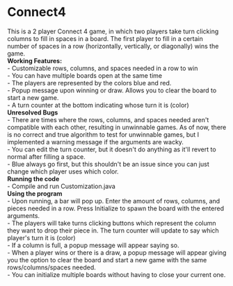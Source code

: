 # Connect4
 This is a 2 player Connect 4 game, in which two players take turn clicking columns to fill in spaces in a board. The first player to fill in a certain number of spaces in a row (horizontally, vertically, or diagonally) wins the game.  
**Working Features:**  
       - Customizable rows, columns, and spaces needed in a row to win  
       - You can have multiple boards open at the same time  
       - The players are represented by the colors blue and red.  
       - Popup message upon winning or draw. Allows you to clear the board to start a new game.  
       - A turn counter at the bottom indicating whose turn it is (color)  
**Unresolved Bugs**  
       - There are times where the rows, columns, and spaces needed aren't compatible with each other, resulting in unwinnable games. As of now, there is no correct and true algorithm to test for unwinnable games, but I implemented a warning message if the arguments are wacky.  
       - You can edit the turn counter, but it doesn't do anything as it'll revert to normal after filling a space.    
       - Blue always go first, but this shouldn't be an issue since you can just change which player uses which color.  
**Running the code**  
       - Compile and run Customization.java  
**Using the program**  
       - Upon running, a bar will pop up. Enter the amount of rows, columns, and pieces needed in a row. Press Initialize to spawn the board with the entered arguments.  
       - The players will take turns clicking buttons which represent the column they want to drop their piece in. The turn counter will update to say which player's turn it is (color)  
       - If a column is full, a popup message will appear saying so.  
       - When a player wins or there is a draw, a popup message will appear giving you the option to clear the board and start a new game with the same rows/columns/spaces needed.  
       - You can initialize multiple boards without having to close your current one.  
       
       
       
       
       
       
